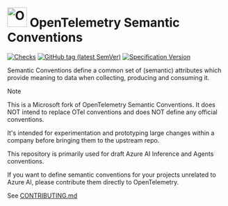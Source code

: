 # <img src="https://opentelemetry.io/img/logos/opentelemetry-logo-nav.png" alt="OpenTelemetry Icon" width="45" height=""> OpenTelemetry Semantic Conventions

[![Checks](https://github.com/open-telemetry/semantic-conventions/workflows/Checks/badge.svg)](https://github.com/open-telemetry/semantic-conventions/actions?query=workflow%3A%22Checks%22+branch%3Amain)
[![GitHub tag (latest SemVer)](https://img.shields.io/github/tag/open-telemetry/semantic-conventions.svg?logo=opentelemetry&&color=f5a800&label=Latest%20release)](https://github.com/open-telemetry/semantic-conventions/releases/latest)
[![Specification Version](https://img.shields.io/badge/OTel_specification_version-v1.44.0-blue?logo=opentelemetry&color=f5a800)](https://github.com/open-telemetry/opentelemetry-specification/releases/tag/v1.44.0)

Semantic Conventions define a common set of (semantic) attributes which
provide meaning to data when collecting, producing and consuming it.

> [!NOTE]
>
> This is a Microsoft fork of OpenTelemetry Semantic Conventions.
> It does NOT intend to replace OTel conventions and does NOT define any official
> conventions.
>
> It's intended for experimentation and prototyping large changes within a company
> before bringing them to the upstream repo.
>
> This repository is primarily used for draft Azure AI Inference and Agents conventions.
>
> If you want to define semantic conventions for your projects unrelated to Azure AI,
> please contribute them directly to OpenTelemetry.

See [CONTRIBUTING.md](CONTRIBUTING.md)

